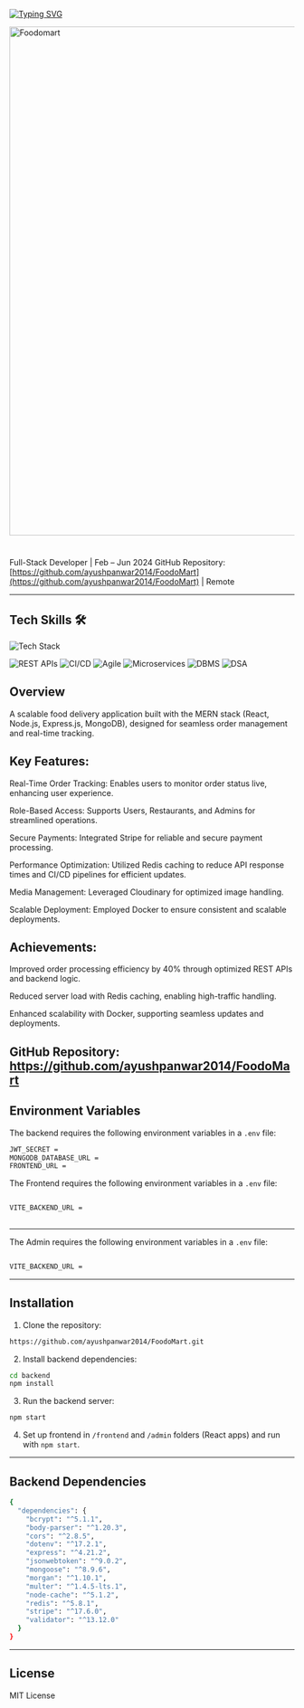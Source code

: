 [![Typing SVG](https://readme-typing-svg.herokuapp.com?font=Fira+Code&weight=500&size=30&pause=1000&color=FF3737&background=3159FF00&width=800&lines=%F0%9F%8D%94+FoodoMart+%E2%80%93+Online+Food+Delivery+Platform)](https://git.io/typing-svg)

<img width="1360" height="900" alt="Foodomart" src="https://github.com/user-attachments/assets/2ae14df9-19f2-4b7a-8a93-69b1fbf1a880" />


# 

Full-Stack Developer | Feb – Jun 2024
GitHub Repository: [https://github.com/ayushpanwar2014/FoodoMart](https://github.com/ayushpanwar2014/FoodoMart) | Remote  

---

<article>
  <h2>Tech Skills 🛠️</h2>

  <!-- Skillicons for supported skills -->
  <img src="https://skillicons.dev/icons?i=html,css,js,react,nodejs,expressjs,mongodb,git,github&perline=5" alt="Tech Stack" />
  
![REST APIs](https://img.shields.io/badge/REST%20APIs-6C63FF?style=for-the-badge)
![CI/CD](https://img.shields.io/badge/CI%2FCD-E53E3E?style=for-the-badge)
![Agile](https://img.shields.io/badge/Agile-F6AD55?style=for-the-badge)
![Microservices](https://img.shields.io/badge/Microservices-805AD5?style=for-the-badge)
![DBMS](https://img.shields.io/badge/DBMS-D69E2E?style=for-the-badge)
![DSA](https://img.shields.io/badge/DataStructures--Algorithms-3182CE?style=for-the-badge)
</article>

<article>


## Overview
A scalable food delivery application built with the MERN stack (React, Node.js, Express.js, MongoDB), designed for seamless order management and real-time tracking.

## Key Features:





Real-Time Order Tracking: Enables users to monitor order status live, enhancing user experience.

Role-Based Access: Supports Users, Restaurants, and Admins for streamlined operations.

Secure Payments: Integrated Stripe for reliable and secure payment processing.

Performance Optimization: Utilized Redis caching to reduce API response times and CI/CD pipelines for efficient updates.

Media Management: Leveraged Cloudinary for optimized image handling.

Scalable Deployment: Employed Docker to ensure consistent and scalable deployments.

## Achievements:

Improved order processing efficiency by 40% through optimized REST APIs and backend logic.

Reduced server load with Redis caching, enabling high-traffic handling.

Enhanced scalability with Docker, supporting seamless updates and deployments.

GitHub Repository: https://github.com/ayushpanwar2014/FoodoMart
---


## Environment Variables
The backend requires the following environment variables in a `.env` file:


```bash
JWT_SECRET = 
MONGODB_DATABASE_URL = 
FRONTEND_URL = 

````
The Frontend requires the following environment variables in a `.env` file:

```bash

VITE_BACKEND_URL =
 
````

---
The Admin requires the following environment variables in a `.env` file:

```bash

VITE_BACKEND_URL =

````

---

## Installation

1. Clone the repository:

```bash
https://github.com/ayushpanwar2014/FoodoMart.git
````

2. Install backend dependencies:

```bash
cd backend
npm install
```

3. Run the backend server:

```bash
npm start
```

4. Set up frontend in `/frontend` and `/admin` folders (React apps) and run with `npm start`.

---

## Backend Dependencies
```bash
{
  "dependencies": {
    "bcrypt": "^5.1.1",
    "body-parser": "^1.20.3",
    "cors": "^2.8.5",
    "dotenv": "^17.2.1",
    "express": "^4.21.2",
    "jsonwebtoken": "^9.0.2",
    "mongoose": "^8.9.6",
    "morgan": "^1.10.1",
    "multer": "^1.4.5-lts.1",
    "node-cache": "^5.1.2",
    "redis": "^5.8.1",
    "stripe": "^17.6.0",
    "validator": "^13.12.0"
  }
}
````
---

## License

MIT License


